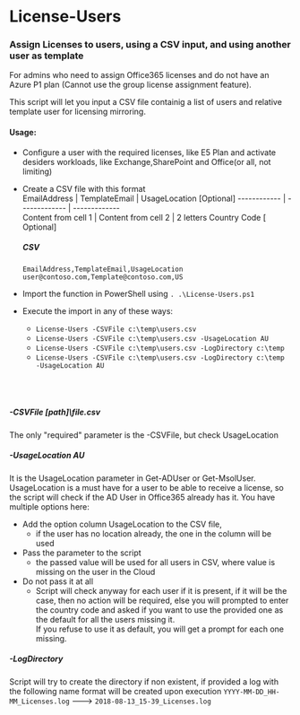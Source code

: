 
# License-Users

### Assign Licenses to users, using a CSV input, and using another user as template

For admins who need to assign Office365 licenses and do not have an Azure P1 plan (Cannot use the group license assignment feature).

This script will let you input a CSV file containig a list of users and relative template user for licensing mirroring.

#### Usage:
* Configure a user with the required licenses, like E5 Plan and activate desiders workloads, like Exchange,SharePoint and Office(or all, not limiting)

* Create a CSV file with this format<br>
    EmailAddress | TemplateEmail | UsageLocation [Optional]
    ------------ | ------------- | -------------  
    Content from cell 1 | Content from cell 2 | 2 letters Country Code [ Optional]

    ##### CSV <br>
    `EmailAddress,TemplateEmail,UsageLocation` <br>
    `user@contoso.com,Template@contoso.com,US` <br>

* Import the function in PowerShell using `. .\License-Users.ps1`

* Execute the import in any of these ways:
    * `License-Users -CSVFile c:\temp\users.csv`
    * `License-Users -CSVFile c:\temp\users.csv -UsageLocation AU`
    * `License-Users -CSVFile c:\temp\users.csv -LogDirectory c:\temp`
    * `License-Users -CSVFile c:\temp\users.csv -LogDirectory c:\temp -UsageLocation AU`
 <br>
 <br>


##### -CSVFile [path]\file.csv<br> 
The only "required" parameter is the -CSVFile, but check UsageLocation


##### -UsageLocation AU<br> 
It is the UsageLocation parameter in Get-ADUser or Get-MsolUser.
UsageLocation is a must have for a user to be able to receive a license, so the script will check if the AD User in Office365 already has it.
You have multiple options here:

* Add the option column UsageLocation to the CSV file, 
    * if the user has no location already, the one in the column will be used
* Pass the parameter to the script
    * the passed value will be used for all users in CSV, where value is missing on the user in the Cloud 
* Do not pass it at all
    * Script will check anyway for each user if it is present, if it will be the case, then no action will be required, else you will prompted to enter the country code and asked if you want to use the provided one as the default for all the users missing it. <br> 
    If you refuse to use it as default, you will get a prompt for each one missing.

##### -LogDirectory <br>
Script will try to create the directory if non existent, if provided a log with the following name format will be created upon execution `YYYY-MM-DD_HH-MM_Licenses.log` ---> `2018-08-13_15-39_Licenses.log`

